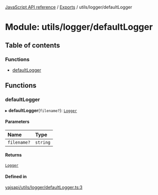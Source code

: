 [JavaScript API reference](../README) / [Exports](../modules) / utils/logger/defaultLogger

# Module: utils/logger/defaultLogger

## Table of contents

### Functions

- [defaultLogger](utils_logger_defaultLogger#defaultlogger)

## Functions

### defaultLogger

▸ **defaultLogger**(`filename?`): [`Logger`](../interfaces/utils_logger_logger.Logger)

#### Parameters

| Name | Type |
| :------ | :------ |
| `filename?` | `string` |

#### Returns

[`Logger`](../interfaces/utils_logger_logger.Logger)

#### Defined in

[yajsapi/utils/logger/defaultLogger.ts:3](https://github.com/golemfactory/yajsapi/blob/d7422f1/yajsapi/utils/logger/defaultLogger.ts#L3)
